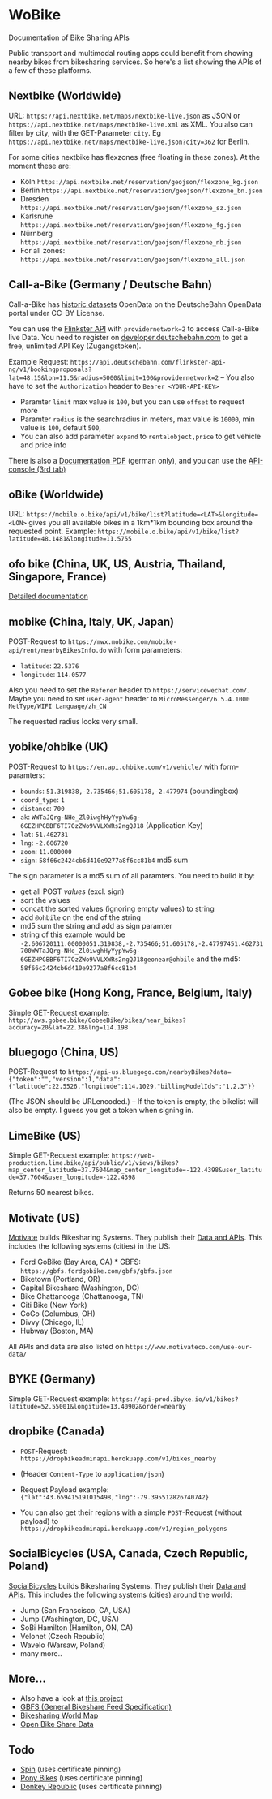 # WoBike

Documentation of Bike Sharing APIs

Public transport and multimodal routing apps could benefit from showing nearby bikes from bikesharing services. So here's a list showing the APIs of a few of these platforms.

## Nextbike (Worldwide)

URL: `https://api.nextbike.net/maps/nextbike-live.json` as JSON or `https://api.nextbike.net/maps/nextbike-live.xml` as XML. You also can filter by city, with the GET-Parameter `city`. Eg `https://api.nextbike.net/maps/nextbike-live.json?city=362` for Berlin.

For some cities nextbike has flexzones (free floating in these zones). At the moment these are:

* Köln `https://api.nextbike.net/reservation/geojson/flexzone_kg.json`
* Berlin `https://api.nextbike.net/reservation/geojson/flexzone_bn.json`
* Dresden `https://api.nextbike.net/reservation/geojson/flexzone_sz.json`
* Karlsruhe `https://api.nextbike.net/reservation/geojson/flexzone_fg.json`
* Nürnberg `https://api.nextbike.net/reservation/geojson/flexzone_nb.json`
* For all zones: `https://api.nextbike.net/reservation/geojson/flexzone_all.json`

## Call-a-Bike (Germany / Deutsche Bahn)

Call-a-Bike has [historic datasets](http://data.deutschebahn.com/dataset/data-call-a-bike) OpenData on the DeutscheBahn OpenData portal under CC-BY License.

You can use the [Flinkster API](http://data.deutschebahn.com/dataset/flinkster-api) with `providernetwork=2` to access Call-a-Bike live Data. You need to register on [developer.deutschebahn.com](https://developer.deutschebahn.com/store/site/pages/sign-up.jag) to get a free, unlimited API Key (Zugangstoken).

Example Request: `https://api.deutschebahn.com/flinkster-api-ng/v1/bookingproposals?lat=48.15&lon=11.5&radius=5000&limit=100&providernetwork=2` – You also have to set the `Authorization` header to `Bearer <YOUR-API-KEY>`

* Paramter `limit` max value is `100`, but you can use `offset` to request more
* Paramter `radius` is the searchradius in meters, max value is `10000`, min value is `100`, default `500`,
* You can also add parameter `expand` to `rentalobject,price` to get vehicle and price info

There is also a [Documentation PDF](https://developer.deutschebahn.com/store/site/themes/responsive/templates/api/documentation/download.jag?tenant=carbon.super&resourceUrl=/registry/resource/_system/governance/apimgt/applicationdata/provider/DBOpenData/Flinkster_API_NG/v1/documentation/files/Schnittstellenspezifikation_FlinksterApiNG.pdf) (german only), and you can use the [API-console (3rd tab)](https://developer.deutschebahn.com/store/apis/info?name=Flinkster_API_NG&version=v1&provider=DBOpenData)

## oBike (Worldwide)

URL: `https://mobile.o.bike/api/v1/bike/list?latitude=<LAT>&longitude=<LON>` gives you all available bikes in a 1km\*1km bounding box around the requested point. Example: `https://mobile.o.bike/api/v1/bike/list?latitude=48.1481&longitude=11.5755`

## ofo bike (China, UK, US, Austria, Thailand, Singapore, France)

[Detailed documentation](Ofo.md)

## mobike (China, Italy, UK, Japan)

POST-Request to `https://mwx.mobike.com/mobike-api/rent/nearbyBikesInfo.do` with form parameters:

* `latitude`: `22.5376`
* `longitude`: `114.0577`

Also you need to set the `Referer` header to `https://servicewechat.com/`.
Maybe you need to set `user-agent` header to `MicroMessenger/6.5.4.1000 NetType/WIFI Language/zh_CN`

The requested radius looks very small.

## yobike/ohbike (UK)

POST-Request to `https://en.api.ohbike.com/v1/vehicle/` with form-paramters:

* `bounds`: `51.319838,-2.735466;51.605178,-2.477974` (boundingbox)
* `coord_type`: `1`
* `distance`: `700`
* `ak`: `WWTaJQrg-NHe_Zl0iwghHyYypYw6g-6GEZHPGBBF6TI7OzZWo9VVLXWRs2ngQJ18` (Application Key)
* `lat`: `51.462731`
* `lng`: `-2.606720`
* `zoom`: `11.000000`
* `sign`: `58f66c2424cb6d410e9277a8f6cc81b4` md5 sum

The sign parameter is a md5 sum of all paramters. You need to build it by:

* get all POST _values_ (excl. sign)
* sort the values
* concat the sorted values (ignoring empty values) to string
* add `@ohbile` on the end of the string
* md5 sum the string and add as sign paramter
* string of this example would be `-2.606720111.00000051.319838,-2.735466;51.605178,-2.47797451.462731700WWTaJQrg-NHe_Zl0iwghHyYypYw6g-6GEZHPGBBF6TI7OzZWo9VVLXWRs2ngQJ18geonear@ohbile` and the md5: `58f66c2424cb6d410e9277a8f6cc81b4`

## Gobee bike (Hong Kong, France, Belgium, Italy)

Simple GET-Request example: `http://aws.gobee.bike/GobeeBike/bikes/near_bikes?accuracy=20&lat=22.38&lng=114.198`

## bluegogo (China, US)

POST-Request to `https://api-us.bluegogo.com/nearbyBikes?data={"token":"","version":1,"data":{"latitude":22.5526,"longitude":114.1029,"billingModelIds":"1,2,3"}}`

(The JSON should be URLencoded.) – If the token is empty, the bikelist will also be empty. I guess you get a token when signing in.

## LimeBike (US)

Simple GET-Request example: `https://web-production.lime.bike/api/public/v1/views/bikes?map_center_latitude=37.7604&map_center_longitude=-122.4398&user_latitude=37.7604&user_longitude=-122.4398`

Returns 50 nearest bikes.

## Motivate (US)

[Motivate](https://www.motivateco.com/) builds Bikesharing Systems. They publish their [Data and APIs](https://www.motivateco.com/use-our-data/). This includes the following systems (cities) in the US:

* Ford GoBike (Bay Area, CA) \* GBFS: `https://gbfs.fordgobike.com/gbfs/gbfs.json`
* Biketown (Portland, OR)
* Capital Bikeshare (Washington, DC)
* Bike Chattanooga (Chattanooga, TN)
* Citi Bike (New York)
* CoGo (Columbus, OH)
* Divvy (Chicago, IL)
* Hubway (Boston, MA)

All APIs and data are also listed on `https://www.motivateco.com/use-our-data/`

## BYKE (Germany)

Simple GET-Request example: `https://api-prod.ibyke.io/v1/bikes?latitude=52.55001&longitude=13.40902&order=nearby`

## dropbike (Canada)

* `POST`-Request: `https://dropbikeadminapi.herokuapp.com/v1/bikes_nearby`
* (Header `Content-Type` to `application/json`)
* Request Payload example: `{"lat":43.659415191015498,"lng":-79.395512826740742}`

* You can also get their regions with a simple `POST`-Request (without payload) to `https://dropbikeadminapi.herokuapp.com/v1/region_polygons`

## SocialBicycles (USA, Canada, Czech Republic, Poland)

[SocialBicycles](http://socialbicycles.com/) builds Bikesharing Systems. They publish their [Data and APIs](https://app.socialbicycles.com/developer/#!/networks). This includes the following systems (cities) around the world:

* Jump (San Franscisco, CA, USA)
* Jump (Washington, DC, USA)
* SoBi Hamilton (Hamilton, ON, CA)
* Velonet (Czech Republic)
* Wavelo (Warsaw, Poland)
* many more..

## More...

* Also have a look at [this project](https://github.com/eskerda/pybikes/tree/master/pybikes)
* [GBFS (General Bikeshare Feed Specification)](https://github.com/NABSA/gbfs)
* [Bikesharing World Map](https://www.google.com/maps/d/u/0/viewer?mid=1UxYw9YrwT_R3SGsktJU3D-2GpMU&ll=50.01042750703113%2C35.03132237929685&z=2)
* [Open Bike Share Data](https://bikeshare-research.org/)

## Todo

* [Spin](https://www.spin.pm/) (uses certificate pinning)
* [Pony Bikes](http://getapony.com/) (uses certificate pinning)
* [Donkey Republic](http://www.donkey.bike/) (uses certificate pinning)
